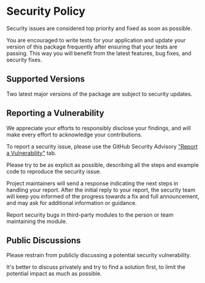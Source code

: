 # Security Policy

Security issues are considered top priority and fixed as soon as possible.

You are encouraged to write tests for your application and update your version of this package frequently after ensuring that your tests are passing. This way you will benefit from the latest features, bug fixes, and security fixes.

## Supported Versions

Two latest major versions of the package are subject to security updates.

## Reporting a Vulnerability

We appreciate your efforts to responsibly disclose your findings, and will make every effort to acknowledge your contributions.

To report a security issue, please use the GitHub Security Advisory ["Report a Vulnerability"](https://github.com/makukha/scrap/security/advisories/new) tab.

Please try to be as explicit as possible, describing all the steps and example code to reproduce the security issue.

Project maintainers will send a response indicating the next steps in handling your report. After the initial reply to your report, the security team will keep you informed of the progress towards a fix and full announcement, and may ask for additional information or guidance.

Report security bugs in third-party modules to the person or team maintaining the module.

## Public Discussions

Please restrain from publicly discussing a potential security vulnerability.

It's better to discuss privately and try to find a solution first, to limit the potential impact as much as possible.
